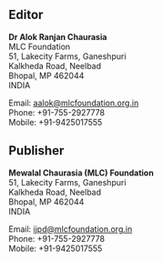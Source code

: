 ## Editor

**Dr Alok Ranjan Chaurasia** <br>
MLC Foundation <br>
51, Lakecity Farms, Ganeshpuri <br>
Kalkheda Road, Neelbad <br>
Bhopal, MP 462044 <br>
INDIA <br>

Email: <aalok@mlcfoundation.org.in> <br>
Phone: +91-755-2927778 <br>
Mobile: +91-9425017555

## Publisher

**Mewalal Chaurasia (MLC) Foundation** <br>
51, Lakecity Farms, Ganeshpuri <br>
Kalkheda Road, Neelbad <br>
Bhopal, MP 462044 <br>
INDIA <br>

Email: <ijpd@mlcfoundation.org.in> <br>
Phone: +91-755-2927778 <br>
Mobile: +91-9425017555
